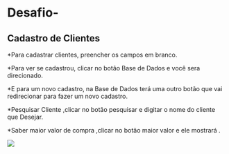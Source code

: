 # Desafio-
## Cadastro de Clientes



*Para  cadastrar clientes, preencher os campos em branco.

*Para ver se cadastrou, clicar no botão  Base de Dados e você sera direcionado.

*E para um novo cadastro, na Base de Dados  terá uma outro botão que vai redirecionar para fazer um novo cadastro.

*Pesquisar Cliente ,clicar no botão pesquisar e  digitar o nome do cliente que Desejar.

*Saber maior valor de compra ,clicar no botão maior valor e ele mostrará .

<img src="D:\PERFIL\Pictures\Imagem cadastro.png" />
